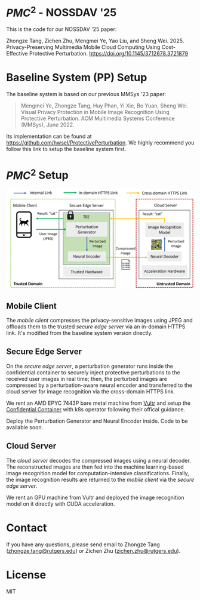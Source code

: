 # $PMC^2$ - NOSSDAV '25

This is the code for our NOSSDAV '25 paper:

Zhongze Tang, Zichen Zhu, Mengmei Ye, Yao Liu, and Sheng Wei. 2025.
Privacy-Preserving Multimedia Mobile Cloud Computing Using Cost-Effective Protective Perturbation. https://doi.org/10.1145/3712678.3721879

# Baseline System (PP) Setup

The baseline system is based on our previous MMSys '23 paper: 

>Mengmei Ye, Zhongze Tang, Huy Phan, Yi Xie, Bo Yuan, Sheng Wei. Visual Privacy Protection in Mobile Image Recognition Using Protective Perturbation. ACM Multimedia Systems Conference (MMSys), June 2022.

Its implementation can be found at https://github.com/hwsel/ProtectivePerturbation. We highly recommend you follow this link to setup the baseline system first.

# $PMC^2$ Setup

![](/pics/pmc_sys.png)

## Mobile Client

The *mobile client* compresses the privacy-sensitive images using JPEG and offloads them to the trusted *secure edge server* via an in-domain HTTPS link. It's modified from the baseline system version directly.

## Secure Edge Server

On the *secure edge server*, a perturbation generator
runs inside the confidential container to securely inject protective perturbations to the received user images in real time; then, the perturbed images are compressed by a perturbation-aware neural encoder and transferred to the cloud server for image recognition via the cross-domain HTTPS link.

We rent an AMD EPYC 7443P bare metal machine from [Vultr](https://vultr.com) and setup the [Confidential Container](https://github.com/confidential-containers/confidential-containers) with k8s operator following their offical guidance.

Deploy the Perturbation Generator and Neural Encoder inside. Code to be available soon.

## Cloud Server

The *cloud server* decodes the compressed images using a neural decoder. The reconstructed images are then fed into the machine learning-based image recognition model for computation-intensive classifications. Finally, the image recognition results are returned to the *mobile client* via the *secure edge server*.

We rent an GPU machine from Vultr and deployed the image recognition model on it directly with CUDA acceleration.

# Contact

If you have any questions, please send email to Zhongze Tang (zhongze.tang@rutgers.edu) or Zichen Zhu (zichen.zhu@rutgers.edu).

# License

MIT
